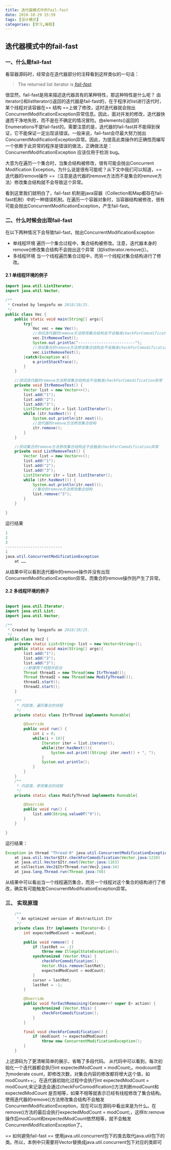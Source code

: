 ```yaml
---
title: 迭代器模式中的fail-fast
date: 2018-10-29 15:59
tags: [设计模式]
categories: [学习,编程]
---
```

## 迭代器模式中的fail-fast ##
### 一、什么是fail-fast ###
看容器源码时，经常会在迭代器部分的注释看到这样类似的一句话：
> <p>The returned list iterator is <a href="#fail-fast"><i>fail-fast</i></a>.

很显然，fail-fast是用来描述迭代器具有的某种特性，那这种特性是什么呢？
由iterator()和listIterator()返回的迭代器是fail-fast的，在于程序对list进行迭代时，某个线程对该容器在== 结构 ==上做了修改，这时迭代器就会抛出ConcurrentModificationException异常信息。因此，面对并发的修改，迭代器快速而干净地失败，而不是在不确定的情况冒险。由elements()返回的Enumerations不是fail-fast的。需要注意的是，迭代器的fail-fast并不能得到保证，它不能保证一定出现该错误。一般来说，fail-fast会尽最大努力抛出ConcurrentModificationException异常。因此，为提高此类操作的正确性而编写一个依赖于此异常的程序是错误的做法，正确做法是：ConcurrentModificationException 应该仅用于检测 bug。

大意为在遍历一个集合时，当集合结构被修改，很有可能会抛出Concurrent Modification Exception。为什么说是很有可能呢？从下文中我们可以知道，== 迭代器的remove操作 ==（注意是迭代器的remove方法而不是集合的remove方法）修改集合结构就不会导致这个异常。

看到这里我们就明白了，fail-fast 机制是java容器（Collection和Map都存在fail-fast机制）中的一种错误机制。在遍历一个容器对象时，当容器结构被修改，很有可能会抛出ConcurrentModificationException，产生fail-fast。

### 二、什么时候会出现fail-fast ###

在以下两种情况下会导致fail-fast，抛出ConcurrentModificationException

*	单线程环境 
遍历一个集合过程中，集合结构被修改。注意，迭代器本身的remove()修改集合结构不会抛出这个异常（如listIterator.remove()）。
*	多线程环境 
当一个线程遍历集合过程中，而另一个线程对集合结构进行了修改。

#### 2.1 单线程环境的例子 ####
```java
import java.util.ListIterator;
import java.util.Vector;

/**
 * Created by lengzefu on 2018/10/25.
 */
public class Vec {
    public static void main(String[] args){
        try{
            Vec vec = new Vec();
            //测试迭代器的remove方法修改集合结构会不会触发checkForComodification异常
            vec.ItrRemoveTest();
            System.out.println("-------------------------");
            //测试集合的remove方法修改集合结构会不会触发checkForComodification异常
            vec.ListRemoveTest();
        }catch(Exception e){
            e.printStackTrace();
        }
    }

    //测试迭代器的remove方法修改集合结构会不会触发checkForComodification异常
    private void ItrRemoveTest() {
        Vector list = new Vector<>();
        list.add("1");
        list.add("2");
        list.add("3");
        ListIterator itr = list.listIterator();
        while (itr.hasNext()) {
            System.out.println(itr.next());
            //迭代器的remove方法修改集合结构
            itr.remove();
        }
    }

    //测试集合的remove方法修改集合结构会不会触发checkForComodification异常
    private void ListRemoveTest() {
        Vector list = new Vector<>();
        list.add("1");
        list.add("2");
        list.add("3");
        ListIterator itr = list.listIterator();
        while (itr.hasNext()) {
            System.out.println(itr.next());
            //集合的remove方法修改集合结构
            list.remove("3");
        }
    }

}

```
运行结果
```java
1
2
3
-------------------------
1
java.util.ConcurrentModificationException
	at ……

```
从结果中可以看到迭代器itr的remove操作并没有出现ConcurrentModificationException异常。而集合的remove操作则产生了异常。

#### 2.2 多线程环境的例子 ####
```java

import java.util.Iterator;
import java.util.List;
import java.util.Vector;

/**
 * Created by lengzefu on 2018/10/25.
 */
public class Vec2 {
    private static List<String> list = new Vector<String>();
    public static void main(String[] args){
        list.add("1");
        list.add("2");
        list.add("3");
        //新建两个线程并启动
        Thread thread1 = new Thread(new ItrThread());
        Thread thread2 = new Thread(new ModifyThread());
        thread1.start();
        thread2.start();
    }

    /**
     * 内部类，遍历集合的线程
     */
    private static class ItrThread implements Runnable{

        @Override
        public void run() {
            int i = 0;
            while(i < 10){
                Iterator iter = list.iterator();
                while(iter.hasNext()){
                    System.out.print((String) iter.next() + ", ");
                }
                System.out.println();
            }
        }
    }
    /**
     * 内部类，修改集合的线程
     */
    private static class ModifyThread implements Runnable{

        @Override
        public void run() {
            list.add(String.valueOf("9"));
        }
    }

}


```
运行结果：
```java
Exception in thread "Thread-0" java.util.ConcurrentModificationException
	at java.util.Vector$Itr.checkForComodification(Vector.java:1210)
	at java.util.Vector$Itr.next(Vector.java:1163)
	at collection.Vec2$ItrThread.run(Vec2.java:34)
	at java.lang.Thread.run(Thread.java:748)
```
从结果中可以看出当一个线程遍历集合，而另一个线程对这个集合的结构进行了修改，确实有可能触发ConcurrentModificationException异常。

### 三、 实现原理 ###
```java
    /**
     * An optimized version of AbstractList.Itr
     */
    private class Itr implements Iterator<E> {
        int expectedModCount = modCount;

        public void remove() {
            if (lastRet == -1)
                throw new IllegalStateException();
            synchronized (Vector.this) {
                checkForComodification();
                Vector.this.remove(lastRet);
                expectedModCount = modCount;
            }
            cursor = lastRet;
            lastRet = -1;
        }

        @Override
        public void forEachRemaining(Consumer<? super E> action) {
            synchronized (Vector.this) {
                checkForComodification();
            }
        }

        final void checkForComodification() {
            if (modCount != expectedModCount)
                throw new ConcurrentModificationException();
        }
    }


```

上述源码为了更清晰简单的展示，省略了多段代码。
从代码中可以看到，每次初始化一个迭代器都会执行int expectedModCount = modCount;。modcount意为moderate count，即修改次数，对集合内容的修改都将增大这个值，如modCount++;。在迭代器初始化过程中会执行int expectedModCount = modCount;来记录迭会通过checkForComodification()方法判断modCount和expectedModCount 是否相等，如果不相等就表示已经有线程修改了集合结构。
使用迭代器的remove()方法修改集合结构不会触发ConcurrentModificationException，现在可以在源码中看出来是为什么。在remove()方法的最后会执行expectedModCount = modCount;，这样itr.remove操作后modCount和expectedModCount依然相等，就不会触发ConcurrentModificationException了。

== 如何避免fail-fast ==
使用java.util.concurrent包下的类去取代java.util包下的类。所以，本例中只需要将Vector替换成java.util.concurrent包下对应的类即可



